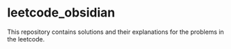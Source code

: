 # leetcode_obsidian
This repository contains solutions and their explanations for the problems in the leetcode.
